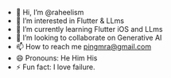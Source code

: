 - 👋 Hi, I’m @raheelism
- 👀 I’m interested in Flutter & LLms
- 🌱 I’m currently learning Flutter iOS and LLms
- 💞️ I’m looking to collaborate on Generative AI
- 📫 How to reach me pingmra@gmail.com
- 😄 Pronouns: He Him His
- ⚡ Fun fact: I love failure.

<!---
raheelism/raheelism is a ✨ special ✨ repository because its `README.md` (this file) appears on your GitHub profile.
You can click the Preview link to take a look at your changes.
--->
